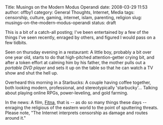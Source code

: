 Title: Musings on the Modern Modus Operandi
date: 2008-03-29 11:53
author: offby1
category: General Thoughts, Internet, Media
tags: censorship, culture, gaming, internet, islam, parenting, religion
slug: musings-on-the-modern-modus-operandi
status: draft

This is a bit of a catch-all posting; I've been entertained by a few of the things I've seen recently, enraged by others, and figured I would pass on a few tidbits.

Seen on thursday evening in a restaurant: A little boy, probably a bit over one year old, starts to do that high-pitched attention-getter crying bit, and after a token effort at calming him by his father, the mother pulls out a _portable DVD player_ and sets it up on the table so that he can watch a TV show and shut the hell up.

Overheard this morning in a Starbucks: A couple having coffee together, both looking modern, professional, and stereotypically 'starbucky'\... Talking about playing online RPGs, power-leveling, and gold farming.

In the news: A film, [Fitna](<http://video.google.com/googleplayer.swf?docId=3369102968312745410>), that is \-- as do so many things these days \-- enraging the religious of the eastern world to the point of sputtering threats. Please note, "The Internet interprets censorship as damage and routes around it."

